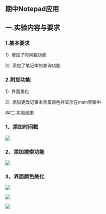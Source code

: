 ## 期中Notepad应用

## 一.实验内容与要求

### 1.基本要求

1）增加了时间戳功能

2）添加了笔记本的查询功能

### 2.附加功能

1）界面美化

2）添加更改记事本背景颜色并显示在main界面中

##二.实验结果

### 1、添加时间戳

![](http://m.qpic.cn/psb?/V12e5dyR1bzWxY/rhuFYbkgDRYLBbJkQp7CnLoLnkH6hHHNBmWZwg*ccSs!/b/dLgAAAAAAAAA&bo=zwFbAwAAAAADF6Q!&rf=viewer_4)

### 2、添加搜索功能

![](http://m.qpic.cn/psb?/V12e5dyR1bzWxY/UHTLlKaO9EDt6QOmyFHHMDHdzR*2Zulg99PlMZycFxA!/b/dDUBAAAAAAAA&bo=zwFbAwAAAAADF6Q!&rf=viewer_4)

### 3、界面颜色美化

![](http://m.qpic.cn/psb?/V12e5dyR1bzWxY/Tx7cjGpIt2m.bWIcL6926NRDP6USOV8EcSZdB0h4Ozk!/b/dL8AAAAAAAAA&bo=zwFbAwAAAAADF6Q!&rf=viewer_4)

![](http://m.qpic.cn/psb?/V12e5dyR1bzWxY/f24GIKpv2VMEuAXzyJ.deVo3As.t2rFyaExSmkj2Ha0!/b/dAQBAAAAAAAA&bo=zwFbAwAAAAADF6Q!&rf=viewer_4)

![](http://m.qpic.cn/psb?/V12e5dyR1bzWxY/Al9eRIwqcM.8iDVzDWxUw3d2vz4h1lMIF0e1LPa3MHo!/b/dAQBAAAAAAAA&bo=zwFbAwAAAAADF6Q!&rf=viewer_4)
